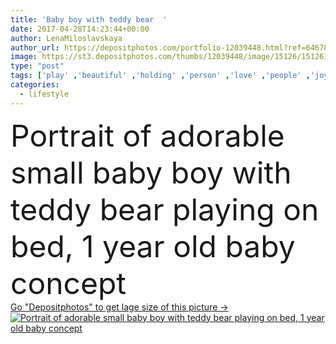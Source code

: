 ```yaml
---
title: 'Baby boy with teddy bear  '
date: 2017-04-28T14:23:44+00:00
author: LenaMiloslavskaya
author_url: https://depositphotos.com/portfolio-12039448.html?ref=64678756
image: https://st3.depositphotos.com/thumbs/12039448/image/15126/151261188/api_thumb_450.jpg?forcejpeg=true
type: "post"
tags: ['play' ,'beautiful' ,'holding' ,'person' ,'love' ,'people' ,'joy' ,'portrait' ,'cute' ,'caucasian' ,'child' ,'care' ,'european' ,'bed' ,'boy' ,'childhood' ,'kid' ,'adorable' ,'hold' ,'playing' ,'lifestyle' ,'innocence' ,'baby' ,'infant' ,'innocent' ,'toddler' ,'candid' ,'tenderness' ,'teddy bear' ,'copy space' ,'Domestic Life' ]
categories: 
  - lifestyle
---
```

<div aling="center">
            <font size="60"> Portrait of adorable small baby boy with teddy bear playing on bed, 1 year old baby concept</font>   
</div>
<div>
    <a href='https://st3.depositphotos.com/thumbs/12039448/image/15126/151261188/api_thumb_450.jpg?forcejpeg=true?ref=64678756' target=_blank > Go "Depositphotos" to get lage size of this picture ->
        <img href='https://st3.depositphotos.com/thumbs/12039448/image/15126/151261188/api_thumb_450.jpg?forcejpeg=true?ref=64678756' src='https://st3.depositphotos.com/12039448/15126/i/950/depositphotos_151261188-stock-photo-baby-boy-with-teddy-bear.jpg?forcejpeg=true' alt='Portrait of adorable small baby boy with teddy bear playing on bed, 1 year old baby concept' >
    </a>
</div>
